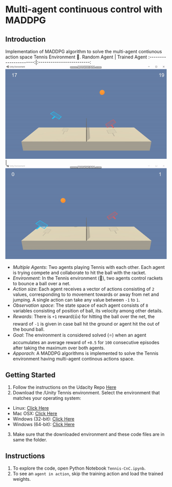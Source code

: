 # Multi-agent continuous control with MADDPG 

## Introduction
Implementation of MADDPG algorithm to solve the multi-agent contiunous action space Tennis Environment :tennis:.
Random Agent            |  Trained Agent
:----------------------:|:-------------------------:
![](https://github.com/Zaharah/DeepRL-MADDPG-Tennis-Unity/blob/master/raw_CnC.gif)  |  ![](https://github.com/Zaharah/DeepRL-MADDPG-Tennis-Unity/blob/master/sloved_CnC.gif)

 - *Multiple Agents*: Two agents playing Tennis with each other. Each agent is trying compete and collaborate to hit the ball with the racket.  
 - *Environment*: In the Tennis environment (:tennis:), two agents control rackets to bounce a ball over a net. 
 - *Action size*: Each agent receives a vector of actions consisting of `2` values, corresponding to to movement towards or away from net and jumping. A single action can take any value between `-1` to `1`. 
 - *Observation space*: The state space of each agent consists of `8` variables consisting of position of ball, its velocity among other details. 
 - *Rewards*: There is `+1` reward(:+1:) for hitting the ball over the net, the reward of `-1` is given in case ball hit the ground or agent hit the out of the bound ball. 
 - *Goal*: The environment is considered solved (:star:) when an agent accumulates an average reward of `+0.5` for `100` consecutive episodes after taking the maximum over both agents. 
 - *Apporach*: A MADDPG algorithms is implemented to solve the Tennis environment having multi-agent continous actions space.
 
  ## Getting Started
1. Follow the instructions on the Udacity Repo [Here](https://github.com/udacity/deep-reinforcement-learning/#dependencies)
2. Download the /Unity Tennis environment. Select the environment that matches your operating system:
  - Linux: [Click Here](https://s3-us-west-1.amazonaws.com/udacity-drlnd/P3/Tennis/Tennis_Linux.zip)
  - Mac OSX: [Click Here](https://s3-us-west-1.amazonaws.com/udacity-drlnd/P3/Tennis/Tennis.app.zip)
  - Windows (32-bit): [Click Here](https://s3-us-west-1.amazonaws.com/udacity-drlnd/P3/Tennis/Tennis_Windows_x86.zip)
  - Windows (64-bit): [Click Here](https://s3-us-west-1.amazonaws.com/udacity-drlnd/P3/Tennis/Tennis_Windows_x86_64.zip)
3. Make sure that the downloaded environment and these code files are in same the folder. 
 
## Instructions

 1. To explore the code, open Python Notebook `Tennis-CnC.ipynb`.
 2. To see an `agent in action`, skip the training action and load the trained weights.   
